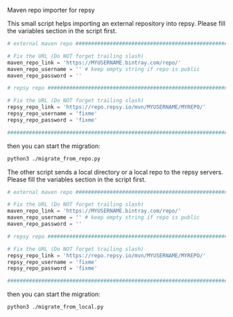 Maven repo importer for repsy

This small script helps importing an external repository into repsy. Please fill the variables section in the script first.

```python
# external maven repo ##########################################################

# Fix the URL (Do NOT forget trailing slash)
maven_repo_link = 'https://MYUSERNAME.bintray.com/repo/'
maven_repo_username = '' # keep empty string if repo is public
maven_repo_password = ''

# repsy repo ###################################################################

# Fix the URL (Do NOT forget trailing slash)
repsy_repo_link = 'https://repo.repsy.io/mvn/MYUSERNAME/MYREPO/'
repsy_repo_username = 'fixme'
repsy_repo_password = 'fixme'

################################################################################
```

then you can start the migration:

```bash
python3 ./migrate_from_repo.py
```

The other script sends a local directory or a local repo to the repsy servers. Please fill the variables section in the script first.

```python
# external maven repo ##########################################################

# Fix the URL (Do NOT forget trailing slash)
maven_repo_link = 'https://MYUSERNAME.bintray.com/repo/'
maven_repo_username = '' # keep empty string if repo is public
maven_repo_password = ''

# repsy repo ###################################################################

# Fix the URL (Do NOT forget trailing slash)
repsy_repo_link = 'https://repo.repsy.io/mvn/MYUSERNAME/MYREPO/'
repsy_repo_username = 'fixme'
repsy_repo_password = 'fixme'

################################################################################
```

then you can start the migration:

```bash
python3 ./migrate_from_local.py
```
